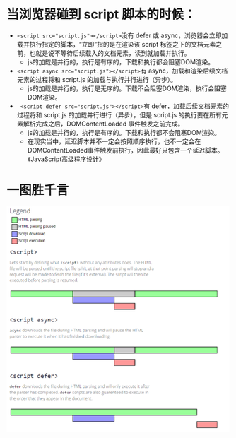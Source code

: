 # 当浏览器碰到 script 脚本的时候：
* ```<script src="script.js"></script>```没有 defer 或 async，浏览器会立即加载并执行指定的脚本，“立即”指的是在渲染该 script 标签之下的文档元素之前，也就是说不等待后续载入的文档元素，读到就加载并执行。
    - js的加载是并行的，执行是有序的，下载和执行都会阻塞DOM渲染。
* ```<script async src="script.js"></script>```有 async，加载和渲染后续文档元素的过程将和 script.js 的加载与执行并行进行（异步）。
    - js的加载是并行的，执行是无序的。下载不会阻塞DOM渲染，执行会阻塞DOM渲染。
* ``` <script defer src="script.js"></script>```有 defer，加载后续文档元素的过程将和 script.js 的加载并行进行（异步），但是 script.js 的执行要在所有元素解析完成之后，DOMContentLoaded 事件触发之前完成。
    - js的加载是并行的，执行是有序的。下载和执行都不会阻塞DOM渲染。
    - 在现实当中，延迟脚本并不一定会按照顺序执行，也不一定会在DOMContentLoaded事件触发前执行，因此最好只包含一个延迟脚本。《JavaScript高级程序设计》

# 一图胜千言
![图片加载中...](./images/script-defer-async.png)
